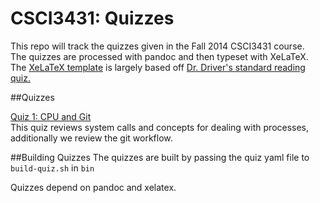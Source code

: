 CSCI3431: Quizzes
================= 

This repo will track the quizzes given in the Fall 2014 CSCI3431 course.  
The quizzes are processed with pandoc and then typeset with XeLaTeX.  
The [XeLaTeX template](templates/quiz.xelatex.template) is largely based off [Dr. Driver's standard reading quiz.](https://gist.github.com/danieldriver/90a73c4d3c72dd837e39)  


##Quizzes

[Quiz 1: CPU and Git](src/01-CPU-and-git-quiz.yaml)  
This quiz reviews system calls and concepts for dealing with processes, additionally we review the git workflow.  


##Building Quizzes
The quizzes are built by passing the quiz yaml file to `build-quiz.sh` in `bin`

Quizzes depend on pandoc and xelatex.
